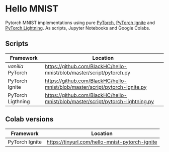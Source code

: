 # Hello MNIST

Pytorch MNIST implementations using pure [PyTorch](https://pytorch.org/), [PyTorch Ignite](https://pytorch.org/ignite/) and [PyTorch Lightning](https://pytorch-lightning.readthedocs.io/en/stable/).
As scripts, Jupyter Notebooks and Google Colabs.

## Scripts

Framework | Location
----------|----------------------
*vanilla* PyTorch | https://github.com/BlackHC/hello-mnist/blob/master/script/pytorch.py
PyTorch Ignite | https://github.com/BlackHC/hello-mnist/blob/master/script/pytorch-ignite.py
PyTorch Ligthning | https://github.com/BlackHC/hello-mnist/blob/master/script/pytorch-lightning.py

## Colab versions

Framework | Location
----------|----------------------
PyTorch Ignite | https://tinyurl.com/hello-mnist-pytorch-ignite
